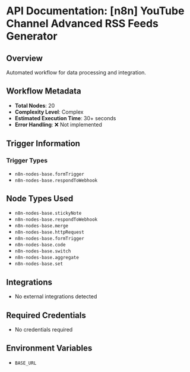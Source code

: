 # API Documentation: [n8n] YouTube Channel Advanced RSS Feeds Generator

## Overview
Automated workflow for data processing and integration.

## Workflow Metadata
- **Total Nodes**: 20
- **Complexity Level**: Complex
- **Estimated Execution Time**: 30+ seconds
- **Error Handling**: ❌ Not implemented

## Trigger Information
### Trigger Types
- `n8n-nodes-base.formTrigger`
- `n8n-nodes-base.respondToWebhook`

## Node Types Used
- `n8n-nodes-base.stickyNote`
- `n8n-nodes-base.respondToWebhook`
- `n8n-nodes-base.merge`
- `n8n-nodes-base.httpRequest`
- `n8n-nodes-base.formTrigger`
- `n8n-nodes-base.code`
- `n8n-nodes-base.switch`
- `n8n-nodes-base.aggregate`
- `n8n-nodes-base.set`

## Integrations
- No external integrations detected

## Required Credentials
- No credentials required

## Environment Variables
- `BASE_URL`
